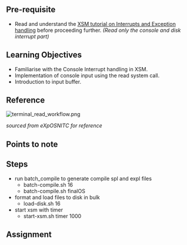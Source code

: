 ## Pre-requisite

- Read and understand the [XSM tutorial on Interrupts and Exception handling](https://exposnitc.github.io/Tutorials/xsm_interrupts_tutorial.html#disk_and_console_interrupts) before proceeding further. 
  _(Read only the console and disk interrupt part)_

## Learning Objectives 

- Familiarise with the Console Interrupt handling in XSM.
- Implementation of console input using the read system call.
- Introduction to input buffer.

## Reference

![terminal_read_workflow.png](https://exposnitc.github.io/img/roadmap/read.png)

_sourced from eXpOSNITC for reference_

## Points to note

## Steps

- run batch_compile to generate compile spl and expl files
  - batch-compile.sh 16
  - batch-compile.sh finalOS
- format and load files to disk in bulk
  - load-disk.sh 16
- start xsm with timer
  - start-xsm.sh timer 1000

## Assignment

